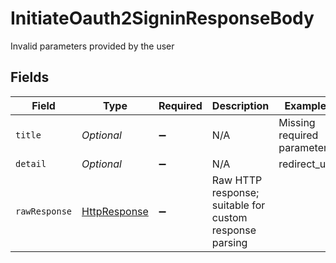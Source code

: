 # InitiateOauth2SigninResponseBody

Invalid parameters provided by the user


## Fields

| Field                                                                                                                         | Type                                                                                                                          | Required                                                                                                                      | Description                                                                                                                   | Example                                                                                                                       |
| ----------------------------------------------------------------------------------------------------------------------------- | ----------------------------------------------------------------------------------------------------------------------------- | ----------------------------------------------------------------------------------------------------------------------------- | ----------------------------------------------------------------------------------------------------------------------------- | ----------------------------------------------------------------------------------------------------------------------------- |
| `title`                                                                                                                       | *Optional<String>*                                                                                                            | :heavy_minus_sign:                                                                                                            | N/A                                                                                                                           | Missing required parameter                                                                                                    |
| `detail`                                                                                                                      | *Optional<String>*                                                                                                            | :heavy_minus_sign:                                                                                                            | N/A                                                                                                                           | redirect_uri                                                                                                                  |
| `rawResponse`                                                                                                                 | [HttpResponse<InputStream>](https://docs.oracle.com/en/java/javase/11/docs/api/java.net.http/java/net/http/HttpResponse.html) | :heavy_minus_sign:                                                                                                            | Raw HTTP response; suitable for custom response parsing                                                                       |                                                                                                                               |